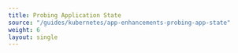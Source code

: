 ```yaml
--- 
title: Probing Application State 
source: "/guides/kubernetes/app-enhancements-probing-app-state" 
weight: 6 
layout: single 
--- 
```

